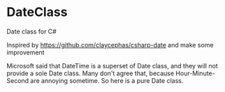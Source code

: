 # DateClass
Date class for C#

Inspired by https://github.com/claycephas/csharp-date and make some improvement

Microsoft said that DateTime is a superset of Date class, and they will not provide a sole Date class.
Many don't agree that, because Hour-Minute-Second are annoying sometime.
So here is a pure Date class.

